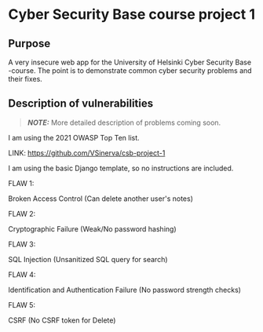 # Cyber Security Base course project 1

## Purpose

A very insecure web app for the University of Helsinki Cyber Security Base -course.
The point is to demonstrate common cyber security problems and their fixes.

## Description of vulnerabilities

> **_NOTE:_** More detailed description of problems coming soon.

I am using the 2021 OWASP Top Ten list.

LINK: https://github.com/VSinerva/csb-project-1

I am using the basic Django template, so no instructions are included.

FLAW 1:

Broken Access Control (Can delete another user's notes)

FLAW 2:

Cryptographic Failure (Weak/No password hashing)

FLAW 3:

SQL Injection (Unsanitized SQL query for search)

FLAW 4:

Identification and Authentication Failure (No password strength checks)

FLAW 5:

CSRF (No CSRF token for Delete)
